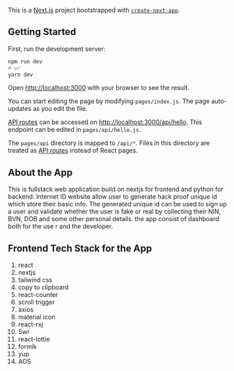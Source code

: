 This is a [Next.js](https://nextjs.org/) project bootstrapped with [`create-next-app`](https://github.com/vercel/next.js/tree/canary/packages/create-next-app).

## Getting Started

First, run the development server:

```bash
npm run dev
# or
yarn dev
```

Open [http://localhost:3000](http://localhost:3000) with your browser to see the result.

You can start editing the page by modifying `pages/index.js`. The page auto-updates as you edit the file.

[API routes](https://nextjs.org/docs/api-routes/introduction) can be accessed on [http://localhost:3000/api/hello](http://localhost:3000/api/hello). This endpoint can be edited in `pages/api/hello.js`.

The `pages/api` directory is mapped to `/api/*`. Files in this directory are treated as [API routes](https://nextjs.org/docs/api-routes/introduction) instead of React pages.

## About the App

This is fullstack web application build on nextjs for frontend and python for backend. Internet ID website allow user to generate hack proof unique id which store their basic info. The generated unique id can be used to sign up a user and validate whether the user is fake or real by collecting their NIN, BVN, DOB and some other personal details. the app consist of dashboard both for the use r and the developer.

## Frontend Tech Stack for the App

1. react
2. nextjs
3. tailwind css
4. copy to clipboard
5. react-counter
6. scroll trigger
7. axios
8. material icon
9. react-rxj
10. Swr
11. react-lottie
12. formik
13. yup
14. AOS
